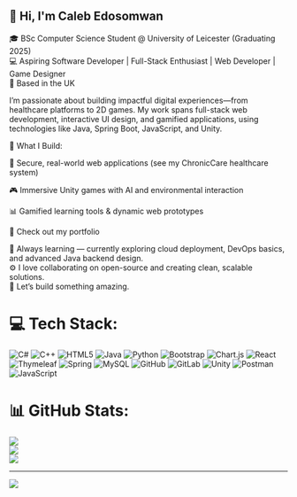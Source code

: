 

## 👋 Hi, I'm Caleb Edosomwan
🎓 BSc Computer Science Student @ University of Leicester (Graduating 2025) <br/>
💻 Aspiring Software Developer | Full-Stack Enthusiast | Web Developer | Game Designer <br/>
📍 Based in the UK <br/>

I’m passionate about building impactful digital experiences—from healthcare platforms to 2D games. My work spans full-stack web development, interactive UI design, and gamified applications, using technologies like Java, Spring Boot, JavaScript, and Unity.

🌟 What I Build: <br/>

🔐 Secure, real-world web applications (see my ChronicCare healthcare system) <br/>

🎮 Immersive Unity games with AI and environmental interaction <br/>

📊 Gamified learning tools & dynamic web prototypes <br/>

📂 Check out my portfolio <br/>

🧠 Always learning — currently exploring cloud deployment, DevOps basics, and advanced Java backend design. <br/>
⚙️ I love collaborating on open-source and creating clean, scalable solutions. <br/>
🎯 Let’s build something amazing. <br/>


# 💻 Tech Stack:
![C#](https://img.shields.io/badge/c%23-%23239120.svg?style=for-the-badge&logo=csharp&logoColor=white) ![C++](https://img.shields.io/badge/c++-%2300599C.svg?style=for-the-badge&logo=c%2B%2B&logoColor=white) ![HTML5](https://img.shields.io/badge/html5-%23E34F26.svg?style=for-the-badge&logo=html5&logoColor=white) ![Java](https://img.shields.io/badge/java-%23ED8B00.svg?style=for-the-badge&logo=openjdk&logoColor=white) ![Python](https://img.shields.io/badge/python-3670A0?style=for-the-badge&logo=python&logoColor=ffdd54) ![Bootstrap](https://img.shields.io/badge/bootstrap-%238511FA.svg?style=for-the-badge&logo=bootstrap&logoColor=white) ![Chart.js](https://img.shields.io/badge/chart.js-F5788D.svg?style=for-the-badge&logo=chart.js&logoColor=white) ![React](https://img.shields.io/badge/react-%2320232a.svg?style=for-the-badge&logo=react&logoColor=%2361DAFB) ![Thymeleaf](https://img.shields.io/badge/Thymeleaf-%23005C0F.svg?style=for-the-badge&logo=Thymeleaf&logoColor=white) ![Spring](https://img.shields.io/badge/spring-%236DB33F.svg?style=for-the-badge&logo=spring&logoColor=white) ![MySQL](https://img.shields.io/badge/mysql-4479A1.svg?style=for-the-badge&logo=mysql&logoColor=white) ![GitHub](https://img.shields.io/badge/github-%23121011.svg?style=for-the-badge&logo=github&logoColor=white) ![GitLab](https://img.shields.io/badge/gitlab-%23181717.svg?style=for-the-badge&logo=gitlab&logoColor=white) ![Unity](https://img.shields.io/badge/unity-%23000000.svg?style=for-the-badge&logo=unity&logoColor=white) ![Postman](https://img.shields.io/badge/Postman-FF6C37?style=for-the-badge&logo=postman&logoColor=white) ![JavaScript](https://img.shields.io/badge/javascript-%23323330.svg?style=for-the-badge&logo=javascript&logoColor=%23F7DF1E)
# 📊 GitHub Stats:
![](https://github-readme-stats.vercel.app/api?username=caleb-edo&theme=merko&hide_border=false&include_all_commits=false&count_private=false)<br/>
![](https://nirzak-streak-stats.vercel.app/?user=caleb-edo&theme=merko&hide_border=false)<br/>
![](https://github-readme-stats.vercel.app/api/top-langs/?username=caleb-edo&theme=merko&hide_border=false&include_all_commits=false&count_private=false&layout=compact)

---
[![](https://visitcount.itsvg.in/api?id=caleb-edo&icon=0&color=0)](https://visitcount.itsvg.in)

<!-- Proudly created with GPRM ( https://gprm.itsvg.in ) -->
